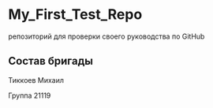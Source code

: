 # My_First_Test_Repo
репозиторий для проверки своего руководства по GitHub

## Состав бригады
Тиккоев Михаил

Группа 21119
